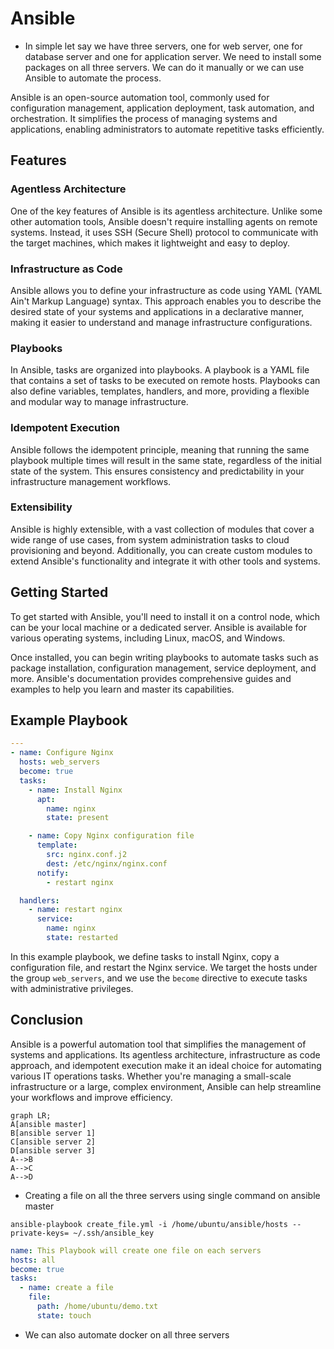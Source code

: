 # Ansible

- In simple let say we have three servers, one for web server, one for database server and one for application server. We need to install some packages on all three servers. We can do it manually or we can use Ansible to automate the process.

Ansible is an open-source automation tool, commonly used for configuration management, application deployment, task automation, and orchestration. It simplifies the process of managing systems and applications, enabling administrators to automate repetitive tasks efficiently.

## Features

### Agentless Architecture

One of the key features of Ansible is its agentless architecture. Unlike some other automation tools, Ansible doesn't require installing agents on remote systems. Instead, it uses SSH (Secure Shell) protocol to communicate with the target machines, which makes it lightweight and easy to deploy.

### Infrastructure as Code

Ansible allows you to define your infrastructure as code using YAML (YAML Ain't Markup Language) syntax. This approach enables you to describe the desired state of your systems and applications in a declarative manner, making it easier to understand and manage infrastructure configurations.

### Playbooks

In Ansible, tasks are organized into playbooks. A playbook is a YAML file that contains a set of tasks to be executed on remote hosts. Playbooks can also define variables, templates, handlers, and more, providing a flexible and modular way to manage infrastructure.

### Idempotent Execution

Ansible follows the idempotent principle, meaning that running the same playbook multiple times will result in the same state, regardless of the initial state of the system. This ensures consistency and predictability in your infrastructure management workflows.

### Extensibility

Ansible is highly extensible, with a vast collection of modules that cover a wide range of use cases, from system administration tasks to cloud provisioning and beyond. Additionally, you can create custom modules to extend Ansible's functionality and integrate it with other tools and systems.

## Getting Started

To get started with Ansible, you'll need to install it on a control node, which can be your local machine or a dedicated server. Ansible is available for various operating systems, including Linux, macOS, and Windows.

Once installed, you can begin writing playbooks to automate tasks such as package installation, configuration management, service deployment, and more. Ansible's documentation provides comprehensive guides and examples to help you learn and master its capabilities.

## Example Playbook

```yaml
---
- name: Configure Nginx
  hosts: web_servers
  become: true
  tasks:
    - name: Install Nginx
      apt:
        name: nginx
        state: present

    - name: Copy Nginx configuration file
      template:
        src: nginx.conf.j2
        dest: /etc/nginx/nginx.conf
      notify:
        - restart nginx

  handlers:
    - name: restart nginx
      service:
        name: nginx
        state: restarted
```

In this example playbook, we define tasks to install Nginx, copy a configuration file, and restart the Nginx service. We target the hosts under the group `web_servers`, and we use the `become` directive to execute tasks with administrative privileges.

## Conclusion

Ansible is a powerful automation tool that simplifies the management of systems and applications. Its agentless architecture, infrastructure as code approach, and idempotent execution make it an ideal choice for automating various IT operations tasks. Whether you're managing a small-scale infrastructure or a large, complex environment, Ansible can help streamline your workflows and improve efficiency.

```mermaid
graph LR;
A[ansible master]
B[ansible server 1]
C[ansible server 2]
D[ansible server 3]
A-->B
A-->C
A-->D
```

- Creating a file on all the three servers using single command on ansible master

```vim
ansible-playbook create_file.yml -i /home/ubuntu/ansible/hosts --private-keys= ~/.ssh/ansible_key
```

```yaml
name: This Playbook will create one file on each servers
hosts: all
become: true
tasks:
  - name: create a file
    file:
      path: /home/ubuntu/demo.txt
      state: touch
```

- We can also automate docker on all three servers
